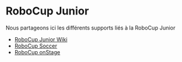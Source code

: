 
# RoboCup Junior

Nous partageons ici les différents supports liés à la RoboCup Junior
* [RoboCup Junior Wiki](http://wiki.robocup.org/Junior)
* [RoboCup Soccer](soccer/)
* [RoboCup onStage](onstage/)

